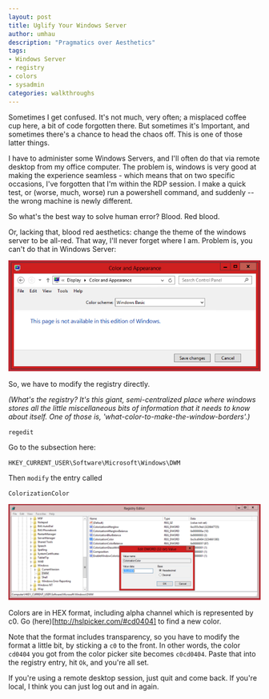 ```yaml
---
layout: post
title: Uglify Your Windows Server
author: umhau
description: "Pragmatics over Aesthetics"
tags: 
- Windows Server
- registry
- colors
- sysadmin
categories: walkthroughs
---
```


Sometimes I get confused. It's not much, very often; a misplaced coffee cup here, a bit of code forgotten there. But sometimes it's Important, and sometimes there's a chance to head the chaos off. This is one of those latter things. 

I have to administer some Windows Servers, and I'll often do that via remote desktop from my office computer. The problem is, windows is very good at making the experience seamless - which means that on two specific occasions, I've forgotten that I'm within the RDP session. I make a quick test, or (worse, much, worse) run a powershell command, and suddenly -- the wrong machine is newly different.

So what's the best way to solve human error? Blood. Red blood. 

Or, lacking that, blood red aesthetics: change the theme of the windows server to be all-red. That way, I'll never forget where I am. Problem is, you can't do that in Windows Server: 

![Just don't.](/images/windows/color_and_appearance.png)

So, we have to modify the registry directly. 

_(What's the registry? It's this giant, semi-centralized place where windows stores all the little miscellaneous bits of information that it needs to know about itself. One of those is, 'what-color-to-make-the-window-borders'.)_

```
regedit
```

Go to the subsection here:

```
HKEY_CURRENT_USER\Software\Microsoft\Windows\DWM
```

Then `modify` the entry called 

```
ColorizationColor
```

![Registry modification](/images/windows/server_2012_colorizationcolor_registry.png)

Colors are in HEX format, including alpha channel which is represented by c0. Go (here)[http://hslpicker.com/#cd0404] to find a new color.

Note that the format includes transparency, so you have to modify the format a little bit, by sticking a `c0` to the front. In other words, the color `cd0404` you got from the color picker site becomes `c0cd0404`. Paste that into the registry entry, hit `Ok`, and you're all set. 

If you're using a remote desktop session, just quit and come back. If you're local, I think you can just log out and in again.